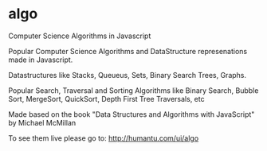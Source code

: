 # algo
Computer Science Algorithms in Javascript

Popular Computer Science Algorithms  and DataStructure represenations made in Javascript.

Datastructures like Stacks, Queueus, Sets, Binary Search Trees, Graphs.

Popular Search, Traversal and Sorting Algorithms like Binary Search, Bubble Sort, MergeSort, QuickSort, Depth First Tree Traversals, etc

Made based on the book "Data Structures and Algorithms with JavaScript" by Michael McMillan


To see them live please go to: http://humantu.com/ui/algo
